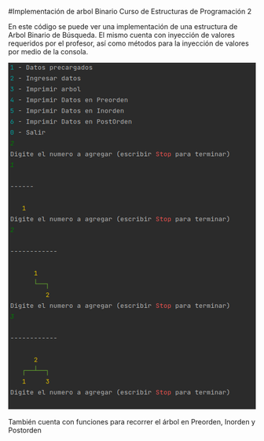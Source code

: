 #Implementación de arbol Binario
Curso de Estructuras de Programación 2

En este código se puede ver una implementación de una estructura de Arbol Binario de Búsqueda.
El mismo cuenta con inyección de valores requeridos por el profesor, así como métodos para la inyección de valores por medio de la consola.

![Alt text](resources/example.png?raw=true "Title")

También cuenta con funciones para recorrer el árbol en Preorden, Inorden y Postorden